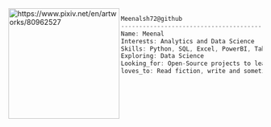 


<img align="left" src="https://i.imgur.com/iC0bqpq.jpeg" alt="https://www.pixiv.net/en/artworks/80962527" width="220" />

```csharp
Meenalsh72@github
-------------------------------------------------------------------
Name: Meenal
Interests: Analytics and Data Science
Skills: Python, SQL, Excel, PowerBI, Tableau
Exploring: Data Science
Looking_for: Open-Source projects to learn and contribute
loves_to: Read fiction, write and sometimes I also play badminton
```
 

